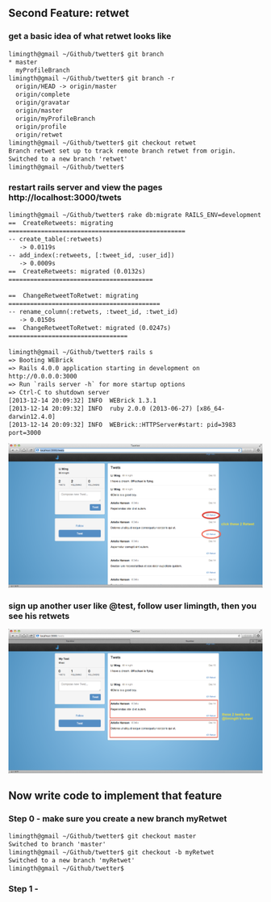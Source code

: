 
## Second Feature: retwet

### get a basic idea of what retwet looks like 
	limingth@gmail ~/Github/twetter$ git branch
	* master
	  myProfileBranch
	limingth@gmail ~/Github/twetter$ git branch -r
	  origin/HEAD -> origin/master
	  origin/complete
	  origin/gravatar
	  origin/master
	  origin/myProfileBranch
	  origin/profile
	  origin/retwet
	limingth@gmail ~/Github/twetter$ git checkout retwet
	Branch retwet set up to track remote branch retwet from origin.
	Switched to a new branch 'retwet'
	limingth@gmail ~/Github/twetter$ 

### restart rails server and view the pages http://localhost:3000/twets
	limingth@gmail ~/Github/twetter$ rake db:migrate RAILS_ENV=development
	==  CreateRetweets: migrating =================================================
	-- create_table(:retweets)
	   -> 0.0119s
	-- add_index(:retweets, [:tweet_id, :user_id])
	   -> 0.0009s
	==  CreateRetweets: migrated (0.0132s) ========================================

	==  ChangeRetweetToRetwet: migrating ==========================================
	-- rename_column(:retwets, :tweet_id, :twet_id)
	   -> 0.0150s
	==  ChangeRetweetToRetwet: migrated (0.0247s) =================================

	limingth@gmail ~/Github/twetter$ rails s
	=> Booting WEBrick
	=> Rails 4.0.0 application starting in development on http://0.0.0.0:3000
	=> Run `rails server -h` for more startup options
	=> Ctrl-C to shutdown server
	[2013-12-14 20:09:32] INFO  WEBrick 1.3.1
	[2013-12-14 20:09:32] INFO  ruby 2.0.0 (2013-06-27) [x86_64-darwin12.4.0]
	[2013-12-14 20:09:32] INFO  WEBrick::HTTPServer#start: pid=3983 port=3000

![twetter-retwet-looks-like](twetter-retwet-looks-like.png)

### sign up another user like @test, follow user limingth, then you see his retwets
![twetter-retwet-show](twetter-retwet-show.png)

## Now write code to implement that feature
### Step 0 - make sure you create a new branch myRetwet
	limingth@gmail ~/Github/twetter$ git checkout master
	Switched to branch 'master'
	limingth@gmail ~/Github/twetter$ git checkout -b myRetwet
	Switched to a new branch 'myRetwet'
	limingth@gmail ~/Github/twetter$ 

### Step 1 - 